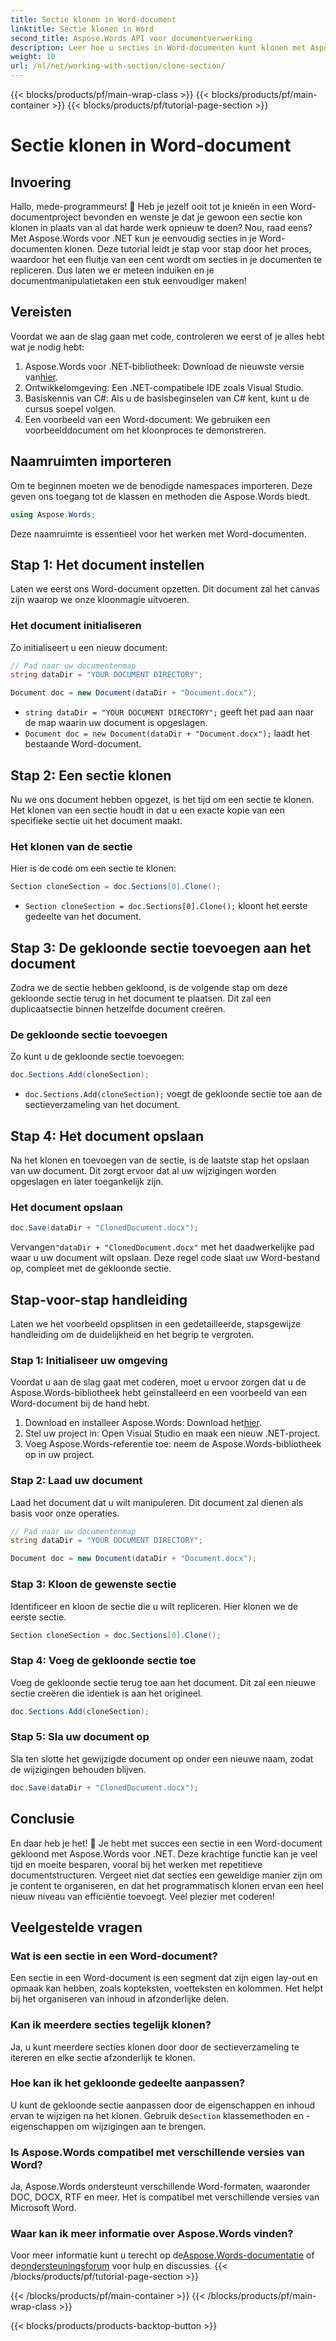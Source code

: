 ```yaml
---
title: Sectie klonen in Word-document
linktitle: Sectie klonen in Word
second_title: Aspose.Words API voor documentverwerking
description: Leer hoe u secties in Word-documenten kunt klonen met Aspose.Words voor .NET. Deze gids bevat stapsgewijze instructies voor efficiënte documentmanipulatie.
weight: 10
url: /nl/net/working-with-section/clone-section/
---
```


{{< blocks/products/pf/main-wrap-class >}}
{{< blocks/products/pf/main-container >}}
{{< blocks/products/pf/tutorial-page-section >}}

# Sectie klonen in Word-document


## Invoering

Hallo, mede-programmeurs! 🚀 Heb je jezelf ooit tot je knieën in een Word-documentproject bevonden en wenste je dat je gewoon een sectie kon klonen in plaats van al dat harde werk opnieuw te doen? Nou, raad eens? Met Aspose.Words voor .NET kun je eenvoudig secties in je Word-documenten klonen. Deze tutorial leidt je stap voor stap door het proces, waardoor het een fluitje van een cent wordt om secties in je documenten te repliceren. Dus laten we er meteen induiken en je documentmanipulatietaken een stuk eenvoudiger maken!

## Vereisten

Voordat we aan de slag gaan met code, controleren we eerst of je alles hebt wat je nodig hebt:

1.  Aspose.Words voor .NET-bibliotheek: Download de nieuwste versie van[hier](https://releases.aspose.com/words/net/).
2. Ontwikkelomgeving: Een .NET-compatibele IDE zoals Visual Studio.
3. Basiskennis van C#: Als u de basisbeginselen van C# kent, kunt u de cursus soepel volgen.
4. Een voorbeeld van een Word-document: We gebruiken een voorbeelddocument om het kloonproces te demonstreren.

## Naamruimten importeren

Om te beginnen moeten we de benodigde namespaces importeren. Deze geven ons toegang tot de klassen en methoden die Aspose.Words biedt.

```csharp
using Aspose.Words;
```

Deze naamruimte is essentieel voor het werken met Word-documenten.

## Stap 1: Het document instellen

Laten we eerst ons Word-document opzetten. Dit document zal het canvas zijn waarop we onze kloonmagie uitvoeren.

### Het document initialiseren

Zo initialiseert u een nieuw document:

```csharp
// Pad naar uw documentenmap
string dataDir = "YOUR DOCUMENT DIRECTORY";

Document doc = new Document(dataDir + "Document.docx");
```

- `string dataDir = "YOUR DOCUMENT DIRECTORY";` geeft het pad aan naar de map waarin uw document is opgeslagen.
- `Document doc = new Document(dataDir + "Document.docx");` laadt het bestaande Word-document.

## Stap 2: Een sectie klonen

Nu we ons document hebben opgezet, is het tijd om een sectie te klonen. Het klonen van een sectie houdt in dat u een exacte kopie van een specifieke sectie uit het document maakt.

### Het klonen van de sectie

Hier is de code om een sectie te klonen:

```csharp
Section cloneSection = doc.Sections[0].Clone();
```

- `Section cloneSection = doc.Sections[0].Clone();` kloont het eerste gedeelte van het document.

## Stap 3: De gekloonde sectie toevoegen aan het document

Zodra we de sectie hebben gekloond, is de volgende stap om deze gekloonde sectie terug in het document te plaatsen. Dit zal een duplicaatsectie binnen hetzelfde document creëren.

### De gekloonde sectie toevoegen

Zo kunt u de gekloonde sectie toevoegen:

```csharp
doc.Sections.Add(cloneSection);
```

- `doc.Sections.Add(cloneSection);` voegt de gekloonde sectie toe aan de sectieverzameling van het document.

## Stap 4: Het document opslaan

Na het klonen en toevoegen van de sectie, is de laatste stap het opslaan van uw document. Dit zorgt ervoor dat al uw wijzigingen worden opgeslagen en later toegankelijk zijn.

### Het document opslaan

```csharp
doc.Save(dataDir + "ClonedDocument.docx");
```

 Vervangen`"dataDir + "ClonedDocument.docx"` met het daadwerkelijke pad waar u uw document wilt opslaan. Deze regel code slaat uw Word-bestand op, compleet met de gekloonde sectie.

## Stap-voor-stap handleiding

Laten we het voorbeeld opsplitsen in een gedetailleerde, stapsgewijze handleiding om de duidelijkheid en het begrip te vergroten.

### Stap 1: Initialiseer uw omgeving

Voordat u aan de slag gaat met coderen, moet u ervoor zorgen dat u de Aspose.Words-bibliotheek hebt geïnstalleerd en een voorbeeld van een Word-document bij de hand hebt.

1.  Download en installeer Aspose.Words: Download het[hier](https://releases.aspose.com/words/net/).
2. Stel uw project in: Open Visual Studio en maak een nieuw .NET-project.
3. Voeg Aspose.Words-referentie toe: neem de Aspose.Words-bibliotheek op in uw project.

### Stap 2: Laad uw document

Laad het document dat u wilt manipuleren. Dit document zal dienen als basis voor onze operaties.

```csharp
// Pad naar uw documentenmap
string dataDir = "YOUR DOCUMENT DIRECTORY";

Document doc = new Document(dataDir + "Document.docx");
```

### Stap 3: Kloon de gewenste sectie

Identificeer en kloon de sectie die u wilt repliceren. Hier klonen we de eerste sectie.

```csharp
Section cloneSection = doc.Sections[0].Clone();
```

### Stap 4: Voeg de gekloonde sectie toe

Voeg de gekloonde sectie terug toe aan het document. Dit zal een nieuwe sectie creëren die identiek is aan het origineel.

```csharp
doc.Sections.Add(cloneSection);
```

### Stap 5: Sla uw document op

Sla ten slotte het gewijzigde document op onder een nieuwe naam, zodat de wijzigingen behouden blijven.

```csharp
doc.Save(dataDir + "ClonedDocument.docx");
```

## Conclusie

En daar heb je het! 🎉 Je hebt met succes een sectie in een Word-document gekloond met Aspose.Words voor .NET. Deze krachtige functie kan je veel tijd en moeite besparen, vooral bij het werken met repetitieve documentstructuren. Vergeet niet dat secties een geweldige manier zijn om je content te organiseren, en dat het programmatisch klonen ervan een heel nieuw niveau van efficiëntie toevoegt. Veel plezier met coderen!

## Veelgestelde vragen

### Wat is een sectie in een Word-document?

Een sectie in een Word-document is een segment dat zijn eigen lay-out en opmaak kan hebben, zoals kopteksten, voetteksten en kolommen. Het helpt bij het organiseren van inhoud in afzonderlijke delen.

### Kan ik meerdere secties tegelijk klonen?

Ja, u kunt meerdere secties klonen door door de sectieverzameling te itereren en elke sectie afzonderlijk te klonen.

### Hoe kan ik het gekloonde gedeelte aanpassen?

 U kunt de gekloonde sectie aanpassen door de eigenschappen en inhoud ervan te wijzigen na het klonen. Gebruik de`Section` klassemethoden en -eigenschappen om wijzigingen aan te brengen.

### Is Aspose.Words compatibel met verschillende versies van Word?

Ja, Aspose.Words ondersteunt verschillende Word-formaten, waaronder DOC, DOCX, RTF en meer. Het is compatibel met verschillende versies van Microsoft Word.

### Waar kan ik meer informatie over Aspose.Words vinden?

 Voor meer informatie kunt u terecht op de[Aspose.Words-documentatie](https://reference.aspose.com/words/net/) of de[ondersteuningsforum](https://forum.aspose.com/c/words/8) voor hulp en discussies.
{{< /blocks/products/pf/tutorial-page-section >}}

{{< /blocks/products/pf/main-container >}}
{{< /blocks/products/pf/main-wrap-class >}}

{{< blocks/products/products-backtop-button >}}
